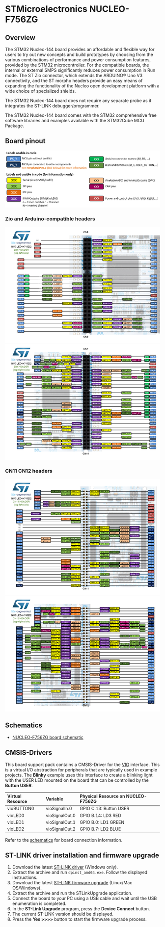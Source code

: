 # STMicroelectronics NUCLEO-F756ZG

## Overview

The STM32 Nucleo-144 board provides an affordable and flexible way for users to try out new concepts and build prototypes by choosing from the various combinations of performance and power consumption features, provided by the STM32 microcontroller. For the compatible boards, the internal or external SMPS significantly reduces power consumption in Run mode. The ST Zio connector, which extends the ARDUINO® Uno V3 connectivity, and the ST morpho headers provide an easy means of expanding the functionality of the Nucleo open development platform with a wide choice of specialized shields.

The STM32 Nucleo-144 board does not require any separate probe as it integrates the ST-LINK debugger/programmer.

The STM32 Nucleo-144 board comes with the STM32 comprehensive free software libraries and examples available with the STM32Cube MCU Package.

## Board pinout

![Pins legend](9723438345ef395ca77763235ed6b86ee4b49b46.png)

### Zio and Arduino-compatible headers

![CN8/CN9](b44b853178989fe90b1185eb301bc6177eb89ea8.png)
![CN7/CN10](2ed3c781dc420f9a2318e2405fae611b1a3a0536.png)

### CN11 CN12 headers

![CN11](c6212ceb310bee73ee2a2a542e6b71815ae2a2f4.png)
![CN12](aa5a98a41fd5a73a9b62431757a35b8f4aa57058.png)

## Schematics

- [NUCLEO-F756ZG board schematic](https://www.st.com/resource/en/schematic_pack/nucleo_144pins_sch.zip)

## CMSIS-Drivers

This board support pack contains a CMSIS-Driver for the [VIO](https://arm-software.github.io/CMSIS_6/latest/Driver/group__gpio__interface__gr.html) interface. This is a virtual I/O abstraction for peripherals that are typically used in example projects. The **Blinky** example uses this interface to create a blinking light with the USER LED mounted on the board that can be controlled by the **Button USER**.

Virtual Resource  | Variable       | Physical Resource on NUCLEO-F756ZG             |
:-----------------|:---------------|:-----------------------------------------------|
vioBUTTON0        | vioSignalIn.0  | GPIO C.13: Button USER                         |
vioLED0           | vioSignalOut.0 | GPIO B.14: LD3 RED                             |
vioLED1           | vioSignalOut.1 | GPIO B.0:  LD1 GREEN                           |
vioLED2           | vioSignalOut.2 | GPIO B.7:  LD2 BLUE                            |

Refer to the [schematics](#schematics) for board connection information.

## ST-LINK driver installation and firmware upgrade

1. Download the latest [ST-LINK driver](https://www.st.com/en/development-tools/stsw-link009.html) (Windows only).
2. Extract the archive and run `dpinst_amd64.exe`. Follow the displayed instructions.
3. Download the latest [ST-LINK firmware upgrade](https://www.st.com/en/development-tools/stsw-link007.html) (Linux/Mac OS/Windows).
4. Extract the archive and run the STLinkUpgrade application.
5. Connect the board to your PC using a USB cable and wait until the USB enumeration is completed.
6. In the **ST-Link Upgrade** program, press the **Device Connect** button.
7. The current ST-LINK version should be displayed.
8. Press the **Yes >>>>** button to start the firmware upgrade process.